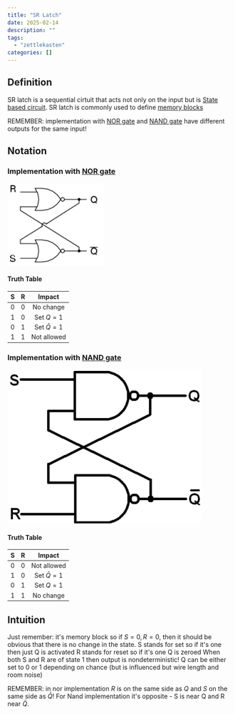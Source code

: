 ```yaml
---
title: "SR Latch"
date: 2025-02-14
description: ""
tags: 
  - "zettlekasten"
categories: []
---
```


## Definition
SR latch is a sequential cirtuit that acts not only on the input but is [State based circuit](State%20based%20circuit).
SR latch is commonly used to define [memory blocks](memory%20blocks)

REMEMBER: implementation with [NOR gate](NOR%20gate.md) and [NAND gate](NAND%20gate.md) have different outputs for the same input! 
## Notation
### Implementation with [NOR gate](NOR%20gate.md)
![300](../attachments/Pasted%20image%2020221116195210.png)

#### Truth Table
|S|R|Impact|
|:-:|:-:|:-:|
|0|0|No change|
|1|0|Set $Q=1$|
|0|1|Set $\bar{Q}=1$|
|1|1|Not allowed|


### Implementation with [NAND gate](NAND%20gate.md)
![300](../attachments/Pasted%20image%2020221116204616.png)

#### Truth Table
|S|R|Impact|
|:-:|:-:|:-:|
|0|0|Not allowed|
|1|0|Set $\bar{Q}=1$|
|0|1|Set $Q=1$|
|1|1|No change|


## Intuition
Just remember: it's memory block so if $S=0,R=0$, then it should be obvious that there is no change in the state.
S stands for set so if it's one then just Q is activated
R stands for reset so if it's one Q is zeroed
When both S and R are of state 1 then output is nondeterministic! Q can be either set to 0 or 1 depending on chance (but is influenced but wire length and room noise)

REMEMBER: in nor implementation $R$ is on the same side as $Q$ and $S$ on the same side as $\bar{Q}$! For Nand implementation it's opposite - S is near Q and R near $\bar{Q}$.